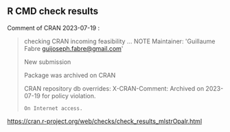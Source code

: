 ## R CMD check results

Comment of CRAN 2023-07-19 :
> checking CRAN incoming feasibility ... NOTE
>   Maintainer: 'Guillaume Fabre <guijoseph.fabre@gmail.com>'
>   
>   New submission
>   
>   Package was archived on CRAN
>   
>   CRAN repository db overrides:
>     X-CRAN-Comment: Archived on 2023-07-19 for policy violation.
>   
>     On Internet access.

https://cran.r-project.org/web/checks/check_results_mlstrOpalr.html
